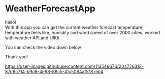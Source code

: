 # WeatherForecastApp
hello!       
With this app   you can get the current weather forecast temperature, temperature feels like, humidity and wind speed of over 2000 cities.    worked with  weather API  and UIKit .

You can check the video down below 

Thank you!


https://user-images.githubusercontent.com/113546676/204726312-87d6c714-b9d6-4e68-88c5-41c5084af518.mp4


